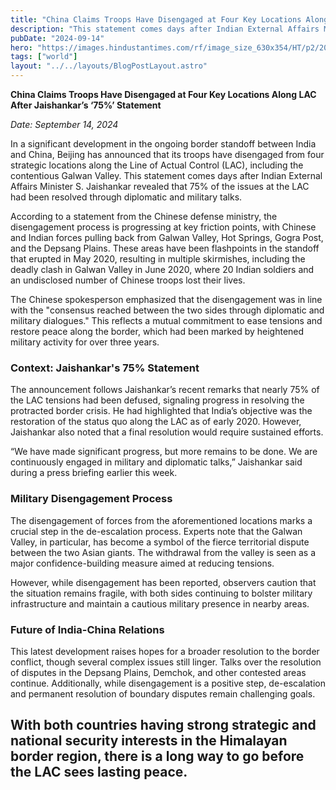 ```yaml
---
title: "China Claims Troops Have Disengaged at Four Key Locations Along LAC After Jaishankar’s ‘75%’ Statement"
description: "This statement comes days after Indian External Affairs Minister S. Jaishankar revealed that 75% of the issues at the LAC had been resolved through diplomatic and military talks."
pubDate: "2024-09-14"
hero: "https://images.hindustantimes.com/rf/image_size_630x354/HT/p2/2019/08/12/Pictures/external-affairs-minister-subrahmanyam-jaishankar-in-beijing_3cf4dad6-bd01-11e9-a504-fd2d583231d6.jpg"
tags: ["world"]
layout: "../../layouts/BlogPostLayout.astro"
---
```

**China Claims Troops Have Disengaged at Four Key Locations Along LAC After Jaishankar’s ‘75%’ Statement**

*Date: September 14, 2024*

In a significant development in the ongoing border standoff between India and China, Beijing has announced that its troops have disengaged from four strategic locations along the Line of Actual Control (LAC), including the contentious Galwan Valley. This statement comes days after Indian External Affairs Minister S. Jaishankar revealed that 75% of the issues at the LAC had been resolved through diplomatic and military talks.

According to a statement from the Chinese defense ministry, the disengagement process is progressing at key friction points, with Chinese and Indian forces pulling back from Galwan Valley, Hot Springs, Gogra Post, and the Depsang Plains. These areas have been flashpoints in the standoff that erupted in May 2020, resulting in multiple skirmishes, including the deadly clash in Galwan Valley in June 2020, where 20 Indian soldiers and an undisclosed number of Chinese troops lost their lives.

The Chinese spokesperson emphasized that the disengagement was in line with the "consensus reached between the two sides through diplomatic and military dialogues." This reflects a mutual commitment to ease tensions and restore peace along the border, which had been marked by heightened military activity for over three years.

### Context: Jaishankar's 75% Statement
The announcement follows Jaishankar’s recent remarks that nearly 75% of the LAC tensions had been defused, signaling progress in resolving the protracted border crisis. He had highlighted that India’s objective was the restoration of the status quo along the LAC as of early 2020. However, Jaishankar also noted that a final resolution would require sustained efforts.

“We have made significant progress, but more remains to be done. We are continuously engaged in military and diplomatic talks,” Jaishankar said during a press briefing earlier this week.

### Military Disengagement Process
The disengagement of forces from the aforementioned locations marks a crucial step in the de-escalation process. Experts note that the Galwan Valley, in particular, has become a symbol of the fierce territorial dispute between the two Asian giants. The withdrawal from the valley is seen as a major confidence-building measure aimed at reducing tensions.

However, while disengagement has been reported, observers caution that the situation remains fragile, with both sides continuing to bolster military infrastructure and maintain a cautious military presence in nearby areas.

### Future of India-China Relations
This latest development raises hopes for a broader resolution to the border conflict, though several complex issues still linger. Talks over the resolution of disputes in the Depsang Plains, Demchok, and other contested areas continue. Additionally, while disengagement is a positive step, de-escalation and permanent resolution of boundary disputes remain challenging goals.

With both countries having strong strategic and national security interests in the Himalayan border region, there is a long way to go before the LAC sees lasting peace.
---